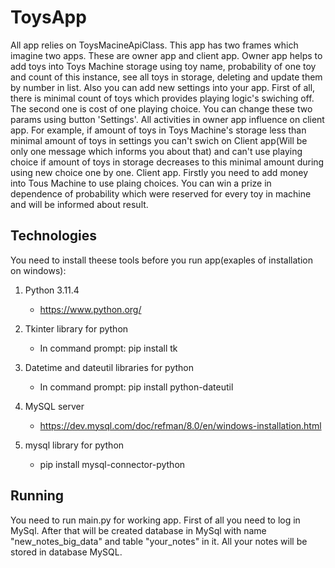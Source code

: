 # ToysApp

All app relies on ToysMacineApiClass. This app has two frames which imagine two apps. These are 
owner app and client app. Owner app helps to
add toys into Toys Machine storage using toy name, 
probability of one toy and count of this instance, see all toys in
storage, deleting and update them by number in list. Also you can 
add new settings into your app. First of all, there is minimal count of toys which provides
playing logic's swiching off. The second one is cost of one playing choice. You can change these 
two params using button 'Settings'. All activities in owner app influence on client app. For example, 
if amount of toys in Toys Machine's storage less than minimal amount of toys in settings you can't 
swich on Client app(Will be only one message which informs you about that) and can't use playing choice
if amount of toys in storage decreases to this minimal amount during using new choice
one by one. Client app. Firstly you need to add money into Tous Machine
to use plaing choices. You can win a prize in 
dependence of probability which were reserved for every toy in machine and will be informed about result. 

## Technologies

You need to install theese tools before you run app(exaples of installation on windows):

1. Python 3.11.4
    * https://www.python.org/

2. Tkinter library for python
    * In command prompt: pip install tk

3. Datetime and dateutil libraries for python
    * In command prompt: pip install python-dateutil

4. MySQL server
    * https://dev.mysql.com/doc/refman/8.0/en/windows-installation.html

5. mysql library for python
    * pip install mysql-connector-python

## Running

You need to run main.py for working app.
First of all you need to log in MySql.
After that will be created database in MySql with name 
"new_notes_big_data" and table "your_notes" in it. All your notes will be stored in database MySQL.
